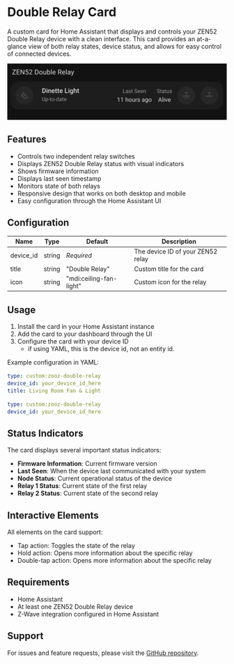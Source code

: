 # Double Relay Card

A custom card for Home Assistant that displays and controls your ZEN52 Double Relay device with a clean interface. This card provides an at-a-glance view of both relay states, device status, and allows for easy control of connected devices.

![card](../../../../assets/cards/info/double-relay/card.png)

## Features

- Controls two independent relay switches
- Displays ZEN52 Double Relay status with visual indicators
- Shows firmware information
- Displays last seen timestamp
- Monitors state of both relays
- Responsive design that works on both desktop and mobile
- Easy configuration through the Home Assistant UI

## Configuration

| Name      | Type   | Default                 | Description                       |
| --------- | ------ | ----------------------- | --------------------------------- |
| device_id | string | _Required_              | The device ID of your ZEN52 relay |
| title     | string | "Double Relay"          | Custom title for the card         |
| icon      | string | "mdi:ceiling-fan-light" | Custom icon for the relay         |

## Usage

1. Install the card in your Home Assistant instance
2. Add the card to your dashboard through the UI
3. Configure the card with your device ID
   - if using YAML, this is the device id, not an entity id.

Example configuration in YAML:

```yaml
type: custom:zooz-double-relay
device_id: your_device_id_here
title: Living Room Fan & Light
```

```yaml
type: custom:zooz-double-relay
device_id: your_device_id_here
```

## Status Indicators

The card displays several important status indicators:

- **Firmware Information**: Current firmware version
- **Last Seen**: When the device last communicated with your system
- **Node Status**: Current operational status of the device
- **Relay 1 Status**: Current state of the first relay
- **Relay 2 Status**: Current state of the second relay

## Interactive Elements

All elements on the card support:

- Tap action: Toggles the state of the relay
- Hold action: Opens more information about the specific relay
- Double-tap action: Opens more information about the specific relay

## Requirements

- Home Assistant
- At least one ZEN52 Double Relay device
- Z-Wave integration configured in Home Assistant

## Support

For issues and feature requests, please visit the [GitHub repository](https://github.com/homeassistant-extras/zooz-card-set).
